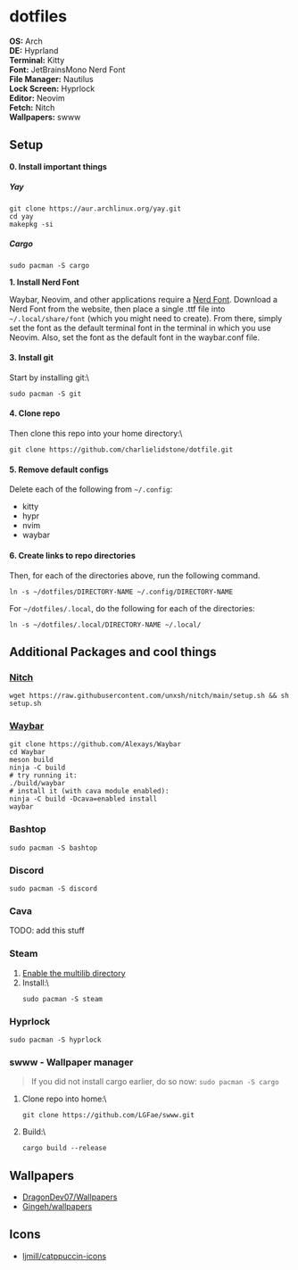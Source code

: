 # dotfiles

**OS:** Arch\
**DE:** Hyprland\
**Terminal:** Kitty\
**Font:** JetBrainsMono Nerd Font\
**File Manager:** Nautilus\
**Lock Screen:** Hyprlock\
**Editor:** Neovim\
**Fetch:** Nitch\
**Wallpapers:** swww

## Setup

**0. Install important things**
##### Yay
```
git clone https://aur.archlinux.org/yay.git
cd yay
makepkg -si
```

##### Cargo
```
sudo pacman -S cargo
```

**1. Install Nerd Font**

Waybar, Neovim, and other applications require a [Nerd Font](https://www.nerdfonts.com/font-downloads). Download a Nerd Font from the website, then place a single .ttf file into ```~/.local/share/font``` (which you might need to create). From there, simply set the font as the default terminal font in the terminal in which you use Neovim. Also, set the font as the default font in the waybar.conf file.

#### 3. Install git
Start by installing git:\
```
sudo pacman -S git
```

#### 4. Clone repo
Then clone this repo into your home directory:\
```
git clone https://github.com/charlielidstone/dotfile.git
```

#### 5. Remove default configs
Delete each of the following from ```~/.config```:
- kitty
- hypr
- nvim
- waybar

#### 6. Create links to repo directories
Then, for each of the directories above, run the following command.

```
ln -s ~/dotfiles/DIRECTORY-NAME ~/.config/DIRECTORY-NAME
```

For ```~/dotfiles/.local```, do the following for each of the directories:

```
ln -s ~/dotfiles/.local/DIRECTORY-NAME ~/.local/
```


## Additional Packages and cool things

### [Nitch](https://github.com/ssleert/nitch)
```
wget https://raw.githubusercontent.com/unxsh/nitch/main/setup.sh && sh setup.sh
```

### [Waybar](https://github.com/Alexays/Waybar)
```
git clone https://github.com/Alexays/Waybar
cd Waybar
meson build
ninja -C build
# try running it:
./build/waybar
# install it (with cava module enabled):
ninja -C build -Dcava=enabled install
waybar
```

### Bashtop
```
sudo pacman -S bashtop
```

### Discord
```
sudo pacman -S discord
```

### Cava
TODO: add this stuff

### Steam
1. [Enable the multilib directory](https://wiki.archlinux.org/title/Official_repositories#Enabling_multilib)
2. Install:\
   ```
   sudo pacman -S steam
   ```

### Hyprlock

```
sudo pacman -S hyprlock
```

### swww - Wallpaper manager
> If you did not install cargo earlier, do so now: ```sudo pacman -S cargo```
1. Clone repo into home:\
   ```
   git clone https://github.com/LGFae/swww.git
   ```
3. Build:\
   ```
   cargo build --release
   ```

## Wallpapers
- [DragonDev07/Wallpapers](https://github.com/DragonDev07/Wallpapers)
- [Gingeh/wallpapers](https://github.com/Gingeh/wallpapers)

## Icons
- [ljmill/catppuccin-icons](https://github.com/ljmill/catppuccin-icons)
